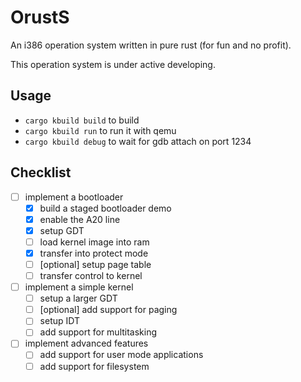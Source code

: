 # OrustS

An i386 operation system written in pure rust (for fun and no profit).

This operation system is under active developing.

## Usage

- `cargo kbuild build` to build
- `cargo kbuild run` to run it with qemu
- `cargo kbuild debug` to wait for gdb attach on port 1234

## Checklist

- [ ] implement a bootloader
  - [x] build a staged bootloader demo
  - [x] enable the A20 line
  - [x] setup GDT
  - [ ] load kernel image into ram
  - [x] transfer into protect mode
  - [ ] [optional] setup page table
  - [ ] transfer control to kernel
- [ ] implement a simple kernel
  - [ ] setup a larger GDT
  - [ ] [optional] add support for paging
  - [ ] setup IDT
  - [ ] add support for multitasking
- [ ] implement advanced features
  - [ ] add support for user mode applications
  - [ ] add support for filesystem 
